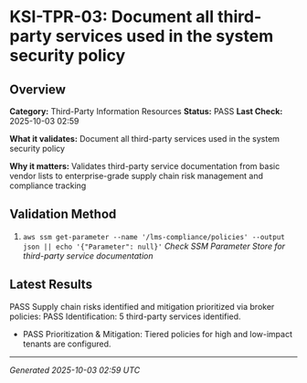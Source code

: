 # KSI-TPR-03: Document all third-party services used in the system security policy

## Overview

**Category:** Third-Party Information Resources
**Status:** PASS
**Last Check:** 2025-10-03 02:59

**What it validates:** Document all third-party services used in the system security policy

**Why it matters:** Validates third-party service documentation from basic vendor lists to enterprise-grade supply chain risk management and compliance tracking

## Validation Method

1. `aws ssm get-parameter --name '/lms-compliance/policies' --output json || echo '{"Parameter": null}'`
   *Check SSM Parameter Store for third-party service documentation*

## Latest Results

PASS Supply chain risks identified and mitigation prioritized via broker policies: PASS Identification: 5 third-party services identified.
- PASS Prioritization & Mitigation: Tiered policies for high and low-impact tenants are configured.

---
*Generated 2025-10-03 02:59 UTC*